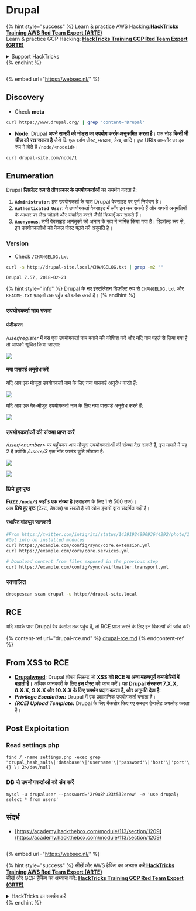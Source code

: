 # Drupal

{% hint style="success" %}
Learn & practice AWS Hacking:<img src="../../../.gitbook/assets/arte.png" alt="" data-size="line">[**HackTricks Training AWS Red Team Expert (ARTE)**](https://training.hacktricks.xyz/courses/arte)<img src="../../../.gitbook/assets/arte.png" alt="" data-size="line">\
Learn & practice GCP Hacking: <img src="../../../.gitbook/assets/grte.png" alt="" data-size="line">[**HackTricks Training GCP Red Team Expert (GRTE)**<img src="../../../.gitbook/assets/grte.png" alt="" data-size="line">](https://training.hacktricks.xyz/courses/grte)

<details>

<summary>Support HackTricks</summary>

* Check the [**subscription plans**](https://github.com/sponsors/carlospolop)!
* **Join the** 💬 [**Discord group**](https://discord.gg/hRep4RUj7f) or the [**telegram group**](https://t.me/peass) or **follow** us on **Twitter** 🐦 [**@hacktricks\_live**](https://twitter.com/hacktricks\_live)**.**
* **Share hacking tricks by submitting PRs to the** [**HackTricks**](https://github.com/carlospolop/hacktricks) and [**HackTricks Cloud**](https://github.com/carlospolop/hacktricks-cloud) github repos.

</details>
{% endhint %}

<figure><img src="https://pentest.eu/RENDER_WebSec_10fps_21sec_9MB_29042024.gif" alt=""><figcaption></figcaption></figure>

{% embed url="https://websec.nl/" %}

## Discovery

* Check **meta**
```bash
curl https://www.drupal.org/ | grep 'content="Drupal'
```
* **Node**: Drupal **अपने सामग्री को नोड्स का उपयोग करके अनुक्रमित करता है**। एक नोड **किसी भी चीज़ को रख सकता है** जैसे कि एक ब्लॉग पोस्ट, मतदान, लेख, आदि। पृष्ठ URIs आमतौर पर इस रूप में होते हैं `/node/<nodeid>`।
```bash
curl drupal-site.com/node/1
```
## Enumeration

Drupal **डिफ़ॉल्ट रूप से तीन प्रकार के उपयोगकर्ताओं** का समर्थन करता है:

1. **`Administrator`**: इस उपयोगकर्ता के पास Drupal वेबसाइट पर पूर्ण नियंत्रण है।
2. **`Authenticated User`**: ये उपयोगकर्ता वेबसाइट में लॉग इन कर सकते हैं और अपनी अनुमतियों के आधार पर लेख जोड़ने और संपादित करने जैसी क्रियाएँ कर सकते हैं।
3. **`Anonymous`**: सभी वेबसाइट आगंतुकों को अनाम के रूप में नामित किया गया है। डिफ़ॉल्ट रूप से, इन उपयोगकर्ताओं को केवल पोस्ट पढ़ने की अनुमति है।

### Version

* Check `/CHANGELOG.txt`
```bash
curl -s http://drupal-site.local/CHANGELOG.txt | grep -m2 ""

Drupal 7.57, 2018-02-21
```
{% hint style="info" %}
Drupal के नए इंस्टॉलेशन डिफ़ॉल्ट रूप से `CHANGELOG.txt` और `README.txt` फ़ाइलों तक पहुँच को ब्लॉक करते हैं।
{% endhint %}

### उपयोगकर्ता नाम गणना

#### पंजीकरण

_/user/register_ में बस एक उपयोगकर्ता नाम बनाने की कोशिश करें और यदि नाम पहले से लिया गया है तो आपको सूचित किया जाएगा:

![](<../../../.gitbook/assets/image (328).png>)

#### नया पासवर्ड अनुरोध करें

यदि आप एक मौजूदा उपयोगकर्ता नाम के लिए नया पासवर्ड अनुरोध करते हैं:

![](<../../../.gitbook/assets/image (903).png>)

यदि आप एक गैर-मौजूद उपयोगकर्ता नाम के लिए नया पासवर्ड अनुरोध करते हैं:

![](<../../../.gitbook/assets/image (307).png>)

### उपयोगकर्ताओं की संख्या प्राप्त करें

_/user/\<number>_ पर पहुँचकर आप मौजूदा उपयोगकर्ताओं की संख्या देख सकते हैं, इस मामले में यह 2 है क्योंकि _/users/3_ एक नॉट फाउंड त्रुटि लौटाता है:

![](<../../../.gitbook/assets/image (333).png>)

![](<../../../.gitbook/assets/image (227) (1) (1) (1).png>)

### छिपे हुए पृष्ठ

**Fuzz `/node/$` जहाँ `$` एक संख्या है** (उदाहरण के लिए 1 से 500 तक)।\
आप **छिपे हुए पृष्ठ** (टेस्ट, डेवलप) पा सकते हैं जो खोज इंजनों द्वारा संदर्भित नहीं हैं।

#### स्थापित मॉड्यूल जानकारी
```bash
#From https://twitter.com/intigriti/status/1439192489093644292/photo/1
#Get info on installed modules
curl https://example.com/config/sync/core.extension.yml
curl https://example.com/core/core.services.yml

# Download content from files exposed in the previous step
curl https://example.com/config/sync/swiftmailer.transport.yml
```
### स्वचालित
```bash
droopescan scan drupal -u http://drupal-site.local
```
## RCE

यदि आपके पास Drupal वेब कंसोल तक पहुंच है, तो RCE प्राप्त करने के लिए इन विकल्पों की जांच करें:

{% content-ref url="drupal-rce.md" %}
[drupal-rce.md](drupal-rce.md)
{% endcontent-ref %}

## From XSS to RCE

* [**Drupalwned**](https://github.com/nowak0x01/Drupalwned): Drupal शोषण स्क्रिप्ट जो **XSS को RCE या अन्य महत्वपूर्ण कमजोरियों में बढ़ाती है।** अधिक जानकारी के लिए [**इस पोस्ट**](https://nowak0x01.github.io/papers/76bc0832a8f682a7e0ed921627f85d1d.html) की जांच करें। यह **Drupal संस्करण 7.X.X, 8.X.X, 9.X.X और 10.X.X के लिए समर्थन प्रदान करता है, और अनुमति देता है:**
* _**Privilege Escalation:**_ Drupal में एक प्रशासनिक उपयोगकर्ता बनाता है।
* _**(RCE) Upload Template:**_ Drupal के लिए बैकडोर किए गए कस्टम टेम्पलेट अपलोड करता है।

## Post Exploitation

### Read settings.php
```
find / -name settings.php -exec grep "drupal_hash_salt\|'database'\|'username'\|'password'\|'host'\|'port'\|'driver'\|'prefix'" {} \; 2>/dev/null
```
### DB से उपयोगकर्ताओं को डंप करें
```
mysql -u drupaluser --password='2r9u8hu23t532erew' -e 'use drupal; select * from users'
```
## संदर्भ

* [https://academy.hackthebox.com/module/113/section/1209](https://academy.hackthebox.com/module/113/section/1209)

<figure><img src="https://pentest.eu/RENDER_WebSec_10fps_21sec_9MB_29042024.gif" alt=""><figcaption></figcaption></figure>

{% embed url="https://websec.nl/" %}

{% hint style="success" %}
सीखें और AWS हैकिंग का अभ्यास करें:<img src="../../../.gitbook/assets/arte.png" alt="" data-size="line">[**HackTricks Training AWS Red Team Expert (ARTE)**](https://training.hacktricks.xyz/courses/arte)<img src="../../../.gitbook/assets/arte.png" alt="" data-size="line">\
सीखें और GCP हैकिंग का अभ्यास करें: <img src="../../../.gitbook/assets/grte.png" alt="" data-size="line">[**HackTricks Training GCP Red Team Expert (GRTE)**<img src="../../../.gitbook/assets/grte.png" alt="" data-size="line">](https://training.hacktricks.xyz/courses/grte)

<details>

<summary>HackTricks का समर्थन करें</summary>

* [**सदस्यता योजनाएँ**](https://github.com/sponsors/carlospolop) देखें!
* **हमारे** 💬 [**Discord समूह**](https://discord.gg/hRep4RUj7f) या [**telegram समूह**](https://t.me/peass) में शामिल हों या **हमारा अनुसरण करें** **Twitter** 🐦 [**@hacktricks\_live**](https://twitter.com/hacktricks\_live)**.**
* **हैकिंग ट्रिक्स साझा करें और** [**HackTricks**](https://github.com/carlospolop/hacktricks) और [**HackTricks Cloud**](https://github.com/carlospolop/hacktricks-cloud) गिटहब रिपोजिटरी में PRs सबमिट करें।

</details>
{% endhint %}
